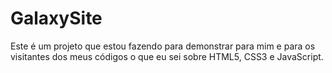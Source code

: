 # GalaxySite
Este é um projeto que estou fazendo para demonstrar para mim e para os visitantes dos meus códigos o que eu sei sobre HTML5, CSS3 e  JavaScript.
